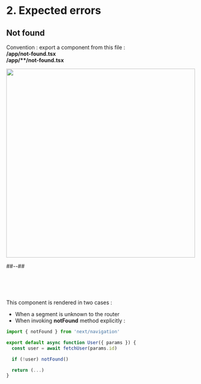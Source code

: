 <!-- .slide: class="two-column with-code " -->

<style>
  .not-found-32 {
    width: 500px;
    height: auto;
  }
</style>

# 2. Expected errors

## Not found

Convention : export a component from this file : <br/>
**/app/not-found.tsx** <br/>
**/app/\*\*/not-found.tsx**

<img src="./assets/images/06-error/not-found.png" class="not-found-32" />

##--##

<br/> <br/> <br/>

This component is rendered in two cases :

- When a segment is unknown to the router
- When invoking **notFound** method explicitly :

```jsx [1,6]
import { notFound } from 'next/navigation'

export default async function User({ params }) {
  const user = await fetchUser(params.id)

  if (!user) notFound()

  return (...)
}
```
